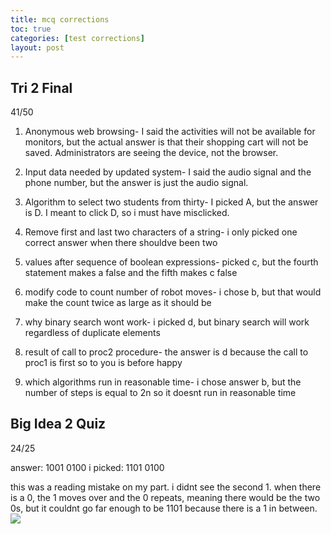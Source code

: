 ```yaml
---
title: mcq corrections
toc: true
categories: [test corrections]
layout: post
---
```




## Tri 2 Final
41/50

1. Anonymous web browsing- I said the activities will not be available for monitors, but the actual answer is that their shopping cart will not be saved. Administrators are seeing the device, not the browser.

2. Input data needed by updated system- I said the audio signal and the phone number, but the answer is just the audio signal. 

3. Algorithm to select two students from thirty- I picked A, but the answer is D. I meant to click D, so i must have misclicked.

4. Remove first and last two characters of a string- i only picked one correct answer when there shouldve been two

5. values after sequence of boolean expressions- picked c, but the fourth statement makes a false and the fifth makes c false

6. modify code to count number of robot moves- i chose b, but that would make the count twice as large as it should be 

7. why binary search wont work- i picked d, but binary search will work regardless of duplicate elements

8. result of call to proc2 procedure- the answer is d because the call to proc1 is first so to you is before happy 

9. which algorithms run in reasonable time- i chose answer b, but the number of steps is equal to 2n so it doesnt run in reasonable time

## Big Idea 2 Quiz

24/25

answer: 1001 0100
i picked: 1101 0100

this was a reading mistake on my part. i didnt see the second 1. when there is a 0, the 1 moves over and the 0 repeats, meaning there would be the two 0s, but it couldnt go far enough to be 1101 because there is a 1 in between. 
![]({{site.baseurl}}/binarymath.png/images)

